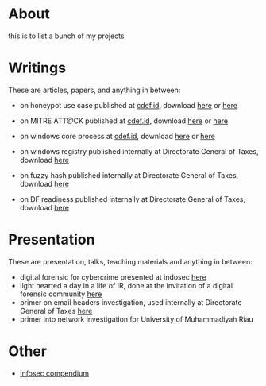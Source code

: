 # About

this is to list a bunch of my projects

# Writings

These are articles, papers, and anything in between:

- on honeypot use case published at [cdef.id](https://cdef.id), download [here](https://cdef.id/4th-edition-bulletin-released/) or [here](writings/The%20Fault%20in%20Our%20Shells.pdf)

- on  MITRE ATT@CK published at [cdef.id](https://cdef.id), download [here](https://cdef.id/cdef-buletin-edisi-1-2022/) or [here](writings/CDEF%20Buletin%20Edisi%201%20Tahun%202022.pdf)

- on windows core process at [cdef.id](https://cdef.id), download [here](https://cdef.id/cdef-buletin-edisi-1-2022/) or [here](writings/CDEF%20Buletin%20Edisi%201%20Tahun%202022.pdf)

- on windows registry published internally at Directorate General of Taxes, download [here](writings/Analisis%20Aktivitas%20User%20melalui%20Windows%20Registry.pdf)

- on fuzzy hash published internally at Directorate General of Taxes, download [here](writings/mencari%20jerami%20di%20antara%20tumpukan%20jarum%20dengan%20fuzzy%20hash.pdf)

- on DF readiness published internally at Directorate General of Taxes, download [here](writings/Digital%20Forensics%20Readiness.pdf)

# Presentation

These are presentation, talks, teaching materials and anything in between:

- digital forensic for cybercrime presented at indosec [here](ppt/df%20for%20cybercrime.pdf)
- light hearted a day in a life of IR, done at the invitation of a digital forensic community [here](ppt/day%20in%20the%20life%20of%20IR.pdf)
- primer on email headers investigation, used internally at Directorate General of Taxes [here](ppt/email.pdf)
- primer into network investigation for University of Muhammadiyah Riau

# Other
- [infosec compendium](https://aldosimon.com/infosec-compendium-page)